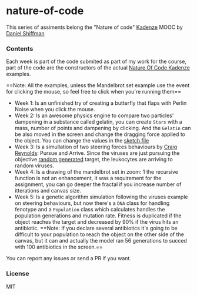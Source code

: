 # nature-of-code

This series of assiments belong the "Nature of code" [Kadenze]("https://kadenze.com") MOOC by [Daniel Shiffman]("https://github.com/shiffman")

### Contents
Each week is part of the code submited as part of my work for the course, part of the code are the constructors of the actual [Nature Of Code Kadenze](https://github.com/shiffman/The-Nature-of-Code-Kadenze) examples.

==Note: All the examples, unless the Mandelbrot set example use the event for clicking the mouse, so feel free to click when you're running them==

* Week 1: Is an unfinished try of creating a butterfly that flaps with Perlin Noise when you click the mouse.
* Week 2: Is an awesome physics engine to compare two particles' dampening in a substance called gelatin, you can create `Stars` with a mass, number of points and dampening by clicking. And the `Gelatin` can be also moved in the screen and change the dragging force applied to the object. You can change the values in the [sketch file](https://github.com/razeone/nature-of-code/blob/master/week2/sketch.js)
* Week 3: Is a simullation of two steering forces behaviours by [Craig Reynolds](http://www.red3d.com/cwr/steer/): Pursue and Arrive. Since the viruses are just pursuing the objective [random generated]("https://github.com/razeone/nature-of-code/blob/master/week3/sketch.js#L50-L54) target, the leukocytes are arriving to random viruses.
* Week 4: Is a drawing of the mandelbrot set in zoom: 1 the recursive function is not an enhancement, it was a requirement for the assignment, you can go deeper the fractal if you increase number of itterations and canvas size.
* Week 5: Is a genetic algorithm simulation following the viruses example on steering behaviours, but now there's a `DNA` class for handling fenotype and a `Population` class which calculates handles the population generations and mutation rate. Fitness is duplicated if the object reaches the target and decreased by 90% if the virus hits an antibiotic. ==Note: If you declare several antibiotics it's going to be difficult to your population to reach the object on the other side of the canvas, but it can and actually the model ran 56 generations to succed with 100 antibiotics in the screen.== 

You can report any issues or send a PR if you want.

### License
MIT 
